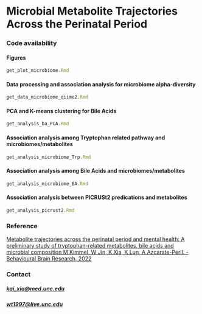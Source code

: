 # Microbial Metabolite Trajectories Across the Perinatal Period


### Code availability




#### Figures
``` js
get_plot_microbiome.Rmd
```

#### Data processing and association analysis for microbiome alpha-diversity
``` js
get_data_microbiome_qiime2.Rmd
```

#### PCA and K-means clustering for Bile Acids
``` js
get_analysis_ba_PCA.Rmd
```

#### Association analysis among Tryptophan related pathway and microbiomes/metabolites
``` js
get_analysis_microbiome_Trp.Rmd
```

#### Association analysis among Bile Acids and microbiomes/metabolites
``` js
get_analysis_microbiome_BA.Rmd
```

#### Association analysis between PICRUSt2 predications and metabolites
``` js
get_analysis_picrust2.Rmd
```


### Reference
[Metabolite trajectories across the perinatal period and mental health: A preliminary study of tryptophan-related metabolites, bile acids and microbial composition
M Kimmel, W Jin, K Xia, K Lun, A Azcarate-Peril. - Behavioural Brain Research, 2022](https://scholar.google.com/scholar?oi=bibs&cluster=2651207010900089858&btnI=1&hl=en)


### Contact

##### kai_xia@med.unc.edu
##### wt1997@live.unc.edu

